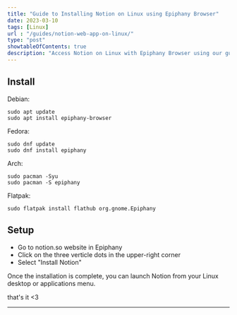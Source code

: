 ```yaml
---
title: "Guide to Installing Notion on Linux using Epiphany Browser"
date: 2023-03-10
tags: [Linux]
url : "/guides/notion-web-app-on-linux/"
type: "post"
showtableOfContents: true
description: "Access Notion on Linux with Epiphany Browser using our guide. Follow our step-by-step instructions."
---
```


## Install 
Debian: 
```
sudo apt update
sudo apt install epiphany-browser
```
Fedora: 
```
sudo dnf update
sudo dnf install epiphany
```
Arch: 
```
sudo pacman -Syu
sudo pacman -S epiphany
```
Flatpak: 
```
sudo flatpak install flathub org.gnome.Epiphany
```

## Setup

- Go to notion.so website in Epiphany
- Click on the three verticle dots in the upper-right corner
- Select "Install Notion" 

Once the installation is complete, you can launch Notion from your Linux desktop or applications menu.


that's it <3

----

  